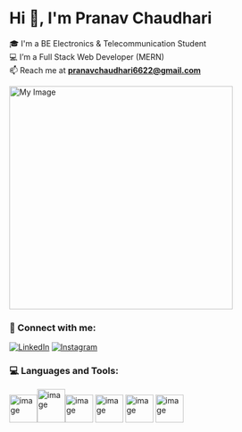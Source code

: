# Hi 👋, I'm Pranav Chaudhari  

🎓 I'm a BE Electronics & Telecommunication Student  
💻 I’m a Full Stack Web Developer (MERN)  
📫 Reach me at **pranavchaudhari6622@gmail.com** 

  <img src="https://media0.giphy.com/media/v1.Y2lkPTc5MGI3NjExZWl3OGUzcG1tcTBuMHowaW5yOWc2M3cxZXBkNm9lMTc0bGxybDdycCZlcD12MV9pbnRlcm5hbF9naWZfYnlfaWQmY3Q9Zw/ve43TyDQ3B4me7d22z/giphy.gif" width="400" alt="My Image">
  
### 🔗 Connect with me:
[![LinkedIn](https://img.shields.io/badge/LinkedIn-blue?logo=linkedin)](https:www.linkedin.com/in/pranav-chaudhari05)
[![Instagram](https://img.shields.io/badge/Instagram-pink?logo=instagram)](https://instagram.com/your-handle)

### 💻 Languages and Tools:
<img width="50" height="50" alt="image" src="https://github.com/user-attachments/assets/237366dd-9205-49ff-a9c8-e4109d08fbcb" /><img width="50" height="60" alt="image" src="https://github.com/user-attachments/assets/b7d03d74-622a-4c40-9623-60382e962938" /><img width="50" height="50" alt="image" src="https://github.com/user-attachments/assets/37cda644-8b6a-4140-8dcc-7bc6c1343ca4" /> <img width="50" height="50" alt="image" src="https://github.com/user-attachments/assets/92034e5d-afbd-4db2-bff0-6b2630df47e3" /> <img width="50" height="50" alt="image" src="https://github.com/user-attachments/assets/2690109b-515c-4d54-be20-bb63acb7ce48" /> <img width="50" height="50" alt="image" src="https://github.com/user-attachments/assets/a364e6d2-6230-4ccf-a8c6-344271ca999c" />





